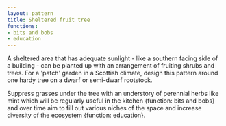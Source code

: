 ```yaml
---
layout: pattern
title: Sheltered fruit tree
functions:
- bits and bobs
- education
---
```

A sheltered area that has adequate sunlight - like a southern facing side of a building - can be planted up with an arrangement of fruiting shrubs and trees. For a 'patch' garden in a Scottish climate, design this pattern around one hardy tree on a dwarf or semi-dwarf rootstock.

Suppress grasses under the tree with an understory of perennial herbs like mint which will be regularly useful in the kitchen {function: bits and bobs} and over time aim to fill out various niches of the space and increase diversity of the ecosystem {function: education}.
